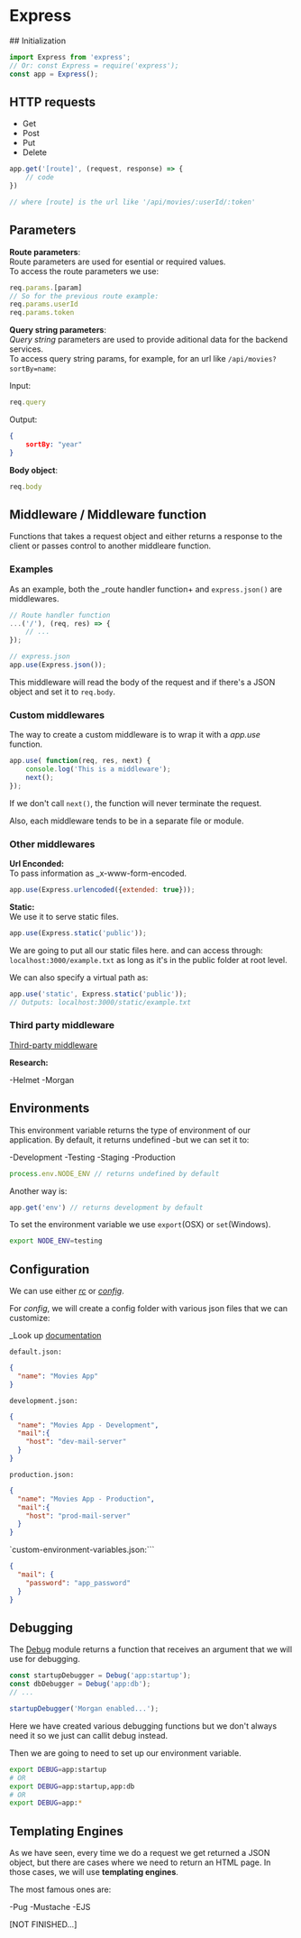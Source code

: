 # Express

## Initialization

```javascript
import Express from 'express';
// Or: const Express = require('express');
const app = Express();
```

## HTTP requests

- Get
- Post
- Put
- Delete

```javascript
app.get('[route]', (request, response) => {
    // code
})

// where [route] is the url like '/api/movies/:userId/:token'
```

## Parameters

**Route parameters**:  
Route parameters are used for esential or required values.  
To access the route parameters we use:

```javascript
req.params.[param]
// So for the previous route example:
req.params.userId
req.params.token
```

**Query string parameters**:  
*Query string* parameters are used to provide aditional data for the backend services.  
To access query string params, for example, for an url like `/api/movies?sortBy=name`:

Input:

```javascript
req.query
```

Output:

```json
{
    sortBy: "year"
}
```

**Body object**:

```javascript
req.body
```

## Middleware / Middleware function

Functions that takes a request object and either returns a response to the client or passes control to another middleare function.

### Examples

As an example, both the _route handler function+ and `express.json()` are middlewares.

```javascript
// Route handler function  
...('/'), (req, res) => {
    // ...
});

// express.json
app.use(Express.json());
```

This middleware will read the body of the request and if there's a JSON object and set it to `req.body`.

### Custom middlewares

The way to create a custom middleware is to wrap it with a _app.use_ function.

```javascript
app.use( function(req, res, next) {
    console.log('This is a middleware');
    next();
});
```

If we don't call `next()`, the function will never terminate the request.

Also, each middleware tends to be in a separate file or module.

### Other middlewares

**Url Enconded:**  
To pass information as _x-www-form-encoded.

```javascript
app.use(Express.urlencoded({extended: true}));
```

**Static:**  
We use it to serve static files.

```js
app.use(Express.static('public'));
```

We are going to put all our static files here. and can access through:
`localhost:3000/example.txt` as long as it's in the public folder at root level.

We can also specify a virtual path as:

```javascript
app.use('static', Express.static('public'));
// Outputs: localhost:3000/static/example.txt
```

### Third party middleware

[Third-party middleware](https://expressjs.com/en/resources/middleware.html})

**Research:**

-Helmet
-Morgan

## Environments

This environment variable returns the type of environment of our application. By default, it returns undefined -but we can set it to:

-Development
-Testing
-Staging
-Production

```javascript
process.env.NODE_ENV // returns undefined by default
```

Another way is:

```javascript
app.get('env') // returns development by default
```

To set the environment variable we use `export`(OSX) or `set`(Windows).

```bash
export NODE_ENV=testing
```

## Configuration

We can use either [_rc_](https://www.npmjs.com/package/rc) or [_config_](https://www.npmjs.com/package/config).

For _config_, we will create a config folder with various json files that we can customize:

_Look up [documentation]()

`default.json:`

```json
{
  "name": "Movies App"
}

```

`development.json:`

```json
{
  "name": "Movies App - Development",
  "mail":{
    "host": "dev-mail-server"
  }
}
```

`production.json:`

```json
{
  "name": "Movies App - Production",
  "mail":{
    "host": "prod-mail-server"
  }
}
```

`custom-environment-variables.json:```

```json
{
  "mail": {
    "password": "app_password"
  }
}
```

## Debugging

The [Debug](https://www.npmjs.com/package/debug) module returns a function that receives an argument that we will use for debugging.

```javascript
const startupDebugger = Debug('app:startup');
const dbDebugger = Debug('app:db');
// ...

startupDebugger('Morgan enabled...');
```

Here we have created various debugging functions but we don't always need it so we just can callit debug instead.

Then we are going to need to set up our environment variable.

```bash
export DEBUG=app:startup
# OR
export DEBUG=app:startup,app:db
# OR
export DEBUG=app:*
```

## Templating Engines

As we have seen, every time we do a request we get returned a JSON object, but there are cases where we need to return an HTML page. In those cases, we will use **templating engines**.

The most famous ones are:

-Pug
-Mustache
-EJS

[NOT FINISHED...]